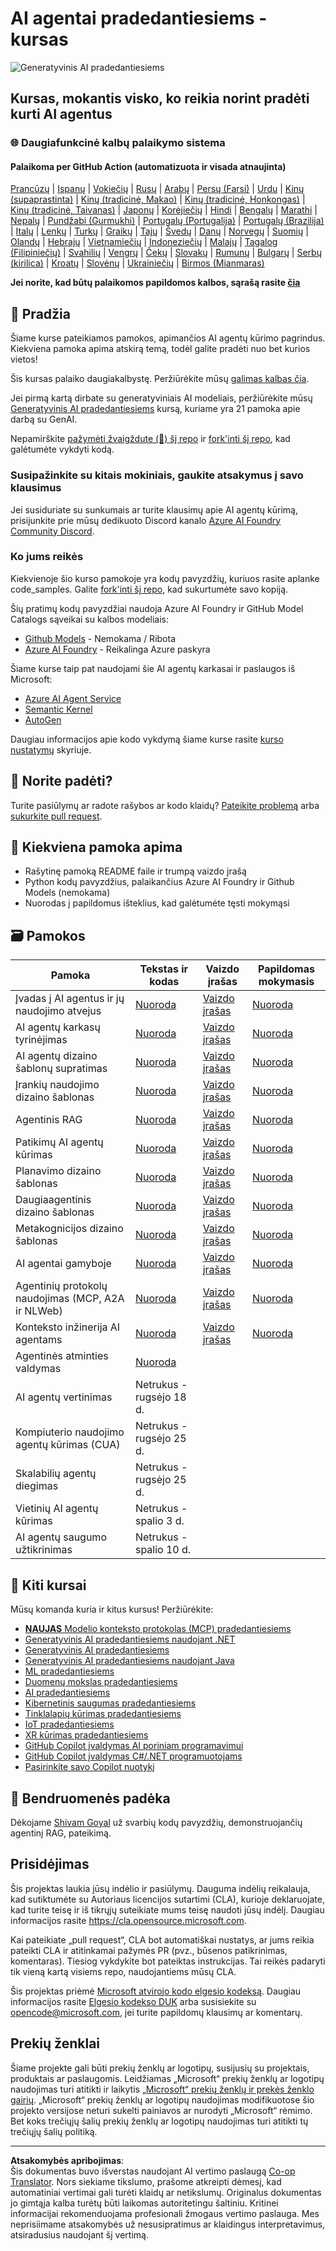 <!--
CO_OP_TRANSLATOR_METADATA:
{
  "original_hash": "407fa0ca9ca479613715f8219710080b",
  "translation_date": "2025-09-18T15:55:36+00:00",
  "source_file": "README.md",
  "language_code": "lt"
}
-->
# AI agentai pradedantiesiems - kursas

![Generatyvinis AI pradedantiesiems](../../translated_images/repo-thumbnailv2.06f4a48036fde647f6ba4eb19f5651babe59bb30e972748afb349e47725d7601.lt.png)

## Kursas, mokantis visko, ko reikia norint pradėti kurti AI agentus

### 🌐 Daugiafunkcinė kalbų palaikymo sistema

#### Palaikoma per GitHub Action (automatizuota ir visada atnaujinta)

[Prancūzų](../fr/README.md) | [Ispanų](../es/README.md) | [Vokiečių](../de/README.md) | [Rusų](../ru/README.md) | [Arabų](../ar/README.md) | [Persų (Farsi)](../fa/README.md) | [Urdu](../ur/README.md) | [Kinų (supaprastinta)](../zh/README.md) | [Kinų (tradicinė, Makao)](../mo/README.md) | [Kinų (tradicinė, Honkongas)](../hk/README.md) | [Kinų (tradicinė, Taivanas)](../tw/README.md) | [Japonų](../ja/README.md) | [Korėjiečių](../ko/README.md) | [Hindi](../hi/README.md) | [Bengalų](../bn/README.md) | [Marathi](../mr/README.md) | [Nepalų](../ne/README.md) | [Pundžabi (Gurmukhi)](../pa/README.md) | [Portugalų (Portugalija)](../pt/README.md) | [Portugalų (Brazilija)](../br/README.md) | [Italų](../it/README.md) | [Lenkų](../pl/README.md) | [Turkų](../tr/README.md) | [Graikų](../el/README.md) | [Tajų](../th/README.md) | [Švedų](../sv/README.md) | [Danų](../da/README.md) | [Norvegų](../no/README.md) | [Suomių](../fi/README.md) | [Olandų](../nl/README.md) | [Hebrajų](../he/README.md) | [Vietnamiečių](../vi/README.md) | [Indoneziečių](../id/README.md) | [Malajų](../ms/README.md) | [Tagalog (Filipiniečių)](../tl/README.md) | [Svahilių](../sw/README.md) | [Vengrų](../hu/README.md) | [Čekų](../cs/README.md) | [Slovakų](../sk/README.md) | [Rumunų](../ro/README.md) | [Bulgarų](../bg/README.md) | [Serbų (kirilica)](../sr/README.md) | [Kroatų](../hr/README.md) | [Slovėnų](../sl/README.md) | [Ukrainiečių](../uk/README.md) | [Birmos (Mianmaras)](../my/README.md)

**Jei norite, kad būtų palaikomos papildomos kalbos, sąrašą rasite [čia](https://github.com/Azure/co-op-translator/blob/main/getting_started/supported-languages.md)**

## 🌱 Pradžia

Šiame kurse pateikiamos pamokos, apimančios AI agentų kūrimo pagrindus. Kiekviena pamoka apima atskirą temą, todėl galite pradėti nuo bet kurios vietos!

Šis kursas palaiko daugiakalbystę. Peržiūrėkite mūsų [galimas kalbas čia](../..). 

Jei pirmą kartą dirbate su generatyviniais AI modeliais, peržiūrėkite mūsų [Generatyvinis AI pradedantiesiems](https://aka.ms/genai-beginners) kursą, kuriame yra 21 pamoka apie darbą su GenAI.

Nepamirškite [pažymėti žvaigždute (🌟) šį repo](https://docs.github.com/en/get-started/exploring-projects-on-github/saving-repositories-with-stars?WT.mc_id=academic-105485-koreyst) ir [fork'inti šį repo](https://github.com/microsoft/ai-agents-for-beginners/fork), kad galėtumėte vykdyti kodą.

### Susipažinkite su kitais mokiniais, gaukite atsakymus į savo klausimus

Jei susiduriate su sunkumais ar turite klausimų apie AI agentų kūrimą, prisijunkite prie mūsų dedikuoto Discord kanalo [Azure AI Foundry Community Discord](https://aka.ms/ai-agents/discord).

### Ko jums reikės

Kiekvienoje šio kurso pamokoje yra kodų pavyzdžių, kuriuos rasite aplanke code_samples. Galite [fork'inti šį repo](https://github.com/microsoft/ai-agents-for-beginners/fork), kad sukurtumėte savo kopiją.  

Šių pratimų kodų pavyzdžiai naudoja Azure AI Foundry ir GitHub Model Catalogs sąveikai su kalbos modeliais:

- [Github Models](https://aka.ms/ai-agents-beginners/github-models) - Nemokama / Ribota
- [Azure AI Foundry](https://aka.ms/ai-agents-beginners/ai-foundry) - Reikalinga Azure paskyra

Šiame kurse taip pat naudojami šie AI agentų karkasai ir paslaugos iš Microsoft:

- [Azure AI Agent Service](https://aka.ms/ai-agents-beginners/ai-agent-service)
- [Semantic Kernel](https://aka.ms/ai-agents-beginners/semantic-kernel)
- [AutoGen](https://aka.ms/ai-agents/autogen)

Daugiau informacijos apie kodo vykdymą šiame kurse rasite [kurso nustatymų](./00-course-setup/README.md) skyriuje.

## 🙏 Norite padėti?

Turite pasiūlymų ar radote rašybos ar kodo klaidų? [Pateikite problemą](https://github.com/microsoft/ai-agents-for-beginners/issues?WT.mc_id=academic-105485-koreyst) arba [sukurkite pull request](https://github.com/microsoft/ai-agents-for-beginners/pulls?WT.mc_id=academic-105485-koreyst).

## 📂 Kiekviena pamoka apima

- Rašytinę pamoką README faile ir trumpą vaizdo įrašą
- Python kodų pavyzdžius, palaikančius Azure AI Foundry ir Github Models (nemokama)
- Nuorodas į papildomus išteklius, kad galėtumėte tęsti mokymąsi

## 🗃️ Pamokos

| **Pamoka**                                   | **Tekstas ir kodas**                              | **Vaizdo įrašas**                                           | **Papildomas mokymasis**                                                             |
|----------------------------------------------|--------------------------------------------------|------------------------------------------------------------|--------------------------------------------------------------------------------------|
| Įvadas į AI agentus ir jų naudojimo atvejus  | [Nuoroda](./01-intro-to-ai-agents/README.md)     | [Vaizdo įrašas](https://youtu.be/3zgm60bXmQk?si=z8QygFvYQv-9WtO1) | [Nuoroda](https://aka.ms/ai-agents-beginners/collection?WT.mc_id=academic-105485-koreyst) |
| AI agentų karkasų tyrinėjimas                | [Nuoroda](./02-explore-agentic-frameworks/README.md) | [Vaizdo įrašas](https://youtu.be/ODwF-EZo_O8?si=Vawth4hzVaHv-u0H) | [Nuoroda](https://aka.ms/ai-agents-beginners/collection?WT.mc_id=academic-105485-koreyst) |
| AI agentų dizaino šablonų supratimas         | [Nuoroda](./03-agentic-design-patterns/README.md) | [Vaizdo įrašas](https://youtu.be/m9lM8qqoOEA?si=BIzHwzstTPL8o9GF) | [Nuoroda](https://aka.ms/ai-agents-beginners/collection?WT.mc_id=academic-105485-koreyst) |
| Įrankių naudojimo dizaino šablonas           | [Nuoroda](./04-tool-use/README.md)               | [Vaizdo įrašas](https://youtu.be/vieRiPRx-gI?si=2z6O2Xu2cu_Jz46N) | [Nuoroda](https://aka.ms/ai-agents-beginners/collection?WT.mc_id=academic-105485-koreyst) |
| Agentinis RAG                                | [Nuoroda](./05-agentic-rag/README.md)            | [Vaizdo įrašas](https://youtu.be/WcjAARvdL7I?si=gKPWsQpKiIlDH9A3) | [Nuoroda](https://aka.ms/ai-agents-beginners/collection?WT.mc_id=academic-105485-koreyst) |
| Patikimų AI agentų kūrimas                   | [Nuoroda](./06-building-trustworthy-agents/README.md) | [Vaizdo įrašas](https://youtu.be/iZKkMEGBCUQ?si=jZjpiMnGFOE9L8OK) | [Nuoroda](https://aka.ms/ai-agents-beginners/collection?WT.mc_id=academic-105485-koreyst) |
| Planavimo dizaino šablonas                   | [Nuoroda](./07-planning-design/README.md)        | [Vaizdo įrašas](https://youtu.be/kPfJ2BrBCMY?si=6SC_iv_E5-mzucnC) | [Nuoroda](https://aka.ms/ai-agents-beginners/collection?WT.mc_id=academic-105485-koreyst) |
| Daugiaagentinis dizaino šablonas             | [Nuoroda](./08-multi-agent/README.md)            | [Vaizdo įrašas](https://youtu.be/V6HpE9hZEx0?si=rMgDhEu7wXo2uo6g) | [Nuoroda](https://aka.ms/ai-agents-beginners/collection?WT.mc_id=academic-105485-koreyst) |
| Metakognicijos dizaino šablonas              | [Nuoroda](./09-metacognition/README.md)          | [Vaizdo įrašas](https://youtu.be/His9R6gw6Ec?si=8gck6vvdSNCt6OcF) | [Nuoroda](https://aka.ms/ai-agents-beginners/collection?WT.mc_id=academic-105485-koreyst) |
| AI agentai gamyboje                          | [Nuoroda](./10-ai-agents-production/README.md)   | [Vaizdo įrašas](https://youtu.be/l4TP6IyJxmQ?si=31dnhexRo6yLRJDl) | [Nuoroda](https://aka.ms/ai-agents-beginners/collection?WT.mc_id=academic-105485-koreyst) |
| Agentinių protokolų naudojimas (MCP, A2A ir NLWeb) | [Nuoroda](./11-agentic-protocols/README.md)      | [Vaizdo įrašas](https://youtu.be/X-Dh9R3Opn8) | [Nuoroda](https://aka.ms/ai-agents-beginners/collection?WT.mc_id=academic-105485-koreyst) |
| Konteksto inžinerija AI agentams            | [Nuoroda](./12-context-engineering/README.md)         | [Vaizdo įrašas](https://youtu.be/F5zqRV7gEag)                                 | [Nuoroda](https://aka.ms/ai-agents-beginners/collection?WT.mc_id=academic-105485-koreyst) |
| Agentinės atminties valdymas                | [Nuoroda](./13-agent-memory/README.md)     |                                                            |                                                                                        |
| AI agentų vertinimas                        | Netrukus - rugsėjo 18 d.                              |                                                            |                                                                                        |
| Kompiuterio naudojimo agentų kūrimas (CUA)  | Netrukus - rugsėjo 25 d.                              |                                                            |                                                                                        |
| Skalabilių agentų diegimas                  | Netrukus - rugsėjo 25 d.                              |                                                            |                                                                                        |
| Vietinių AI agentų kūrimas                  | Netrukus - spalio 3 d.                                |                                                            |                                                                                        |
| AI agentų saugumo užtikrinimas              | Netrukus - spalio 10 d.                               |                                                            |                                                                                        |

## 🎒 Kiti kursai

Mūsų komanda kuria ir kitus kursus! Peržiūrėkite:

- [**NAUJAS** Modelio konteksto protokolas (MCP) pradedantiesiems](https://github.com/microsoft/mcp-for-beginners?WT.mc_id=academic-105485-koreyst)
- [Generatyvinis AI pradedantiesiems naudojant .NET](https://github.com/microsoft/Generative-AI-for-beginners-dotnet?WT.mc_id=academic-105485-koreyst)
- [Generatyvinis AI pradedantiesiems](https://github.com/microsoft/generative-ai-for-beginners?WT.mc_id=academic-105485-koreyst)
- [Generatyvinis AI pradedantiesiems naudojant Java](https://github.com/microsoft/generative-ai-for-beginners-java?WT.mc_id=academic-105485-koreyst)
- [ML pradedantiesiems](https://aka.ms/ml-beginners?WT.mc_id=academic-105485-koreyst)
- [Duomenų mokslas pradedantiesiems](https://aka.ms/datascience-beginners?WT.mc_id=academic-105485-koreyst)
- [AI pradedantiesiems](https://aka.ms/ai-beginners?WT.mc_id=academic-105485-koreyst)
- [Kibernetinis saugumas pradedantiesiems](https://github.com/microsoft/Security-101??WT.mc_id=academic-96948-sayoung)
- [Tinklalapių kūrimas pradedantiesiems](https://aka.ms/webdev-beginners?WT.mc_id=academic-105485-koreyst)
- [IoT pradedantiesiems](https://aka.ms/iot-beginners?WT.mc_id=academic-105485-koreyst)
- [XR kūrimas pradedantiesiems](https://github.com/microsoft/xr-development-for-beginners?WT.mc_id=academic-105485-koreyst)
- [GitHub Copilot įvaldymas AI poriniam programavimui](https://aka.ms/GitHubCopilotAI?WT.mc_id=academic-105485-koreyst)
- [GitHub Copilot įvaldymas C#/.NET programuotojams](https://github.com/microsoft/mastering-github-copilot-for-dotnet-csharp-developers?WT.mc_id=academic-105485-koreyst)
- [Pasirinkite savo Copilot nuotykį](https://github.com/microsoft/CopilotAdventures?WT.mc_id=academic-105485-koreyst)

## 🌟 Bendruomenės padėka

Dėkojame [Shivam Goyal](https://www.linkedin.com/in/shivam2003/) už svarbių kodų pavyzdžių, demonstruojančių agentinį RAG, pateikimą. 

## Prisidėjimas

Šis projektas laukia jūsų indėlio ir pasiūlymų. Dauguma indėlių reikalauja, kad sutiktumėte su
Autoriaus licencijos sutartimi (CLA), kurioje deklaruojate, kad turite teisę ir iš tikrųjų suteikiate mums
teisę naudoti jūsų indėlį. Daugiau informacijos rasite 
<https://cla.opensource.microsoft.com>.

Kai pateikiate „pull request“, CLA bot automatiškai nustatys, ar jums reikia pateikti
CLA ir atitinkamai pažymės PR (pvz., būsenos patikrinimas, komentaras). Tiesiog vykdykite
bot pateiktas instrukcijas. Tai reikės padaryti tik vieną kartą visiems repo, naudojantiems mūsų CLA.

Šis projektas priėmė [Microsoft atvirojo kodo elgesio kodeksą](https://opensource.microsoft.com/codeofconduct/).
Daugiau informacijos rasite [Elgesio kodekso DUK](https://opensource.microsoft.com/codeofconduct/faq/) arba
susisiekite su [opencode@microsoft.com](mailto:opencode@microsoft.com), jei turite papildomų klausimų ar komentarų.

## Prekių ženklai

Šiame projekte gali būti prekių ženklų ar logotipų, susijusių su projektais, produktais ar paslaugomis. Leidžiamas „Microsoft“
prekių ženklų ar logotipų naudojimas turi atitikti ir laikytis
[„Microsoft“ prekių ženklų ir prekės ženklo gairių](https://www.microsoft.com/legal/intellectualproperty/trademarks/usage/general).
„Microsoft“ prekių ženklų ar logotipų naudojimas modifikuotose šio projekto versijose neturi sukelti painiavos ar nurodyti „Microsoft“ rėmimo.
Bet koks trečiųjų šalių prekių ženklų ar logotipų naudojimas turi atitikti tų trečiųjų šalių politiką.

---

**Atsakomybės apribojimas**:  
Šis dokumentas buvo išverstas naudojant AI vertimo paslaugą [Co-op Translator](https://github.com/Azure/co-op-translator). Nors siekiame tikslumo, prašome atkreipti dėmesį, kad automatiniai vertimai gali turėti klaidų ar netikslumų. Originalus dokumentas jo gimtąja kalba turėtų būti laikomas autoritetingu šaltiniu. Kritinei informacijai rekomenduojama profesionali žmogaus vertimo paslauga. Mes neprisiimame atsakomybės už nesusipratimus ar klaidingus interpretavimus, atsiradusius naudojant šį vertimą.